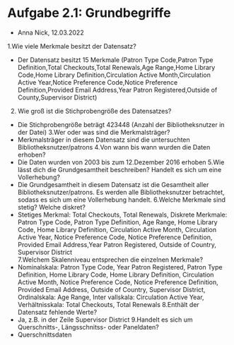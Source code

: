 # Aufgabe 2.1: Grundbegriffe

- Anna Nick, 12.03.2022

1.Wie viele Merkmale besitzt der Datensatz? 
- Der Datensatz besitzt 15 Merkmale (Patron Type Code,Patron Type Definition,Total Checkouts,Total Renewals,Age Range,Home Library Code,Home Library Definition,Circulation Active Month,Circulation Active Year,Notice Preference Code,Notice Preference Definition,Provided Email Address,Year Patron Registered,Outside of County,Supervisor District)
2. Wie groß ist die Stichprobengröße des Datensatzes?
- Die Stichprobengröße beträgt 423448 (Anzahl der Bibliotheksnutzer in der Datei)
3.Wer oder was sind die Merkmalsträger?
- Merkmalsträger in diesem Datensatz sind die untersuchten Bibliotheksnutzer/patrons
4.Von wann bis wann wurden die Daten erhoben?
- Die Daten wurden von 2003 bis zum 12.Dezember 2016 erhoben
5.Wie lässt dich die Grundgesamtheit beschreiben? Handelt es sich um eine Vollerhebung?
- Die Grundgesamtheit in diesem Datensatz ist die Gesamtheit aller Bibliotheksnutzer/patrons. Es werden alle Bibliotheksnutzer betrachtet, sodass es sich um eine Vollerhebung handelt.
6.Welche Merkmale sind stetig? Welche diskret?
- Stetiges Merkmal: Total Checkouts, Total Renewals,  Diskrete Merkmale: Patron Type Code, Patron Type Definition, Age Range, Home Library Code, Home Library Definition, Circulation Active Month, Circulation Active Year, Notice Preference Code, Notice Preference Definition, Provided Email Address,Year Patron Registered, Outside of Country, Supervisor District  
7.Welchem Skalenniveau entsprechen die einzelnen Merkmale?
- Nominalskala: Patron Type Code, Year Patron Registered, Patron Type Definition, Home Library Code, Home Library Definition, Circulation Active Month, Notice Preference Code, Notice Preference Definition, Provided Email Address, Outside of Country, Supervisor District,  Ordinalskala: Age Range, Inter
vallskala: Circulation Active Year,  Verhältnisskala: Total Checkouts, Total Renewals
8.Enthält der Datensatz fehlende Werte?
- Ja, z.B. in der Zeile Supervisor District
9.Handelt es sich um Querschnitts-, Längsschnitss- oder Paneldaten?
- Querschnittsdaten
